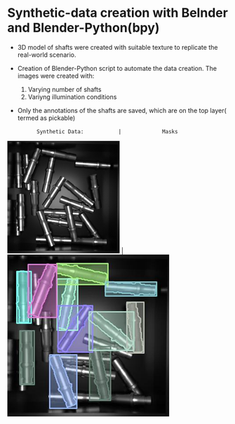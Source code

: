 # Synthetic-data creation with Belnder and Blender-Python(bpy)

* 3D model of shafts were created with suitable texture to replicate the real-world scenario.
* Creation of Blender-Python script to automate the data creation. The images were created with:
    1. Varying number of shafts
    2. Variyng illumination conditions   
* Only the annotations of the shafts are saved, which are on the top layer( termed as pickable) 

            Synthetic Data:           |             Masks   
![Image](/readme_files/Img_0001.png)  | ![Image](/readme_files/1_annotated.jpg)